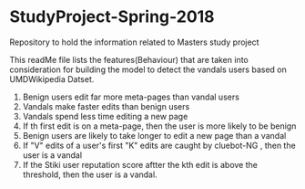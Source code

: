 # StudyProject-Spring-2018
Repository to hold the information related to Masters study project

This readMe file lists the features(Behaviour) that are taken into consideration for building the model to detect the vandals users based on UMDWikipedia Datset.

1) Benign users edit far more meta-pages than vandal users
2) Vandals make faster edits than benign users
3) Vandals spend less time editing a new page
4) If th first edit is on a meta-page, then the user is more likely to be benign
5) Benign users are likely to take longer to edit a new page than a vandal
6) If "V" edits of a user's first "K" edits are caught by cluebot-NG , then the user is a vandal
7) If the Stiki user reputation score aftter the kth edit is above the threshold, then the user is a vandal.
